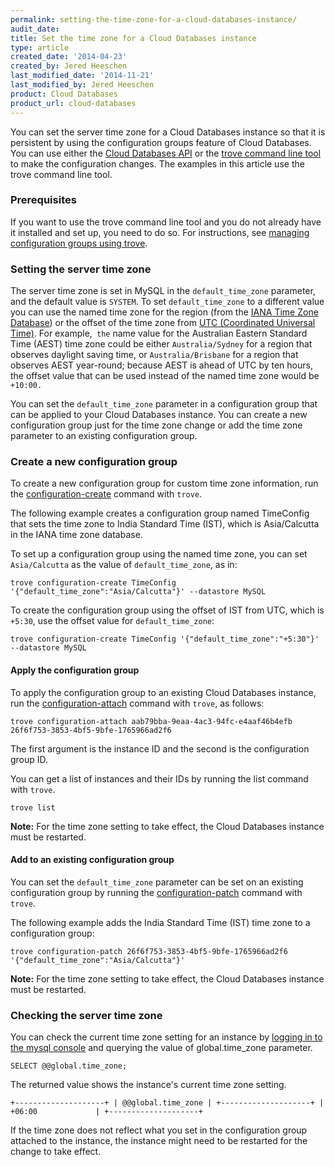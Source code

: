 ```yaml
---
permalink: setting-the-time-zone-for-a-cloud-databases-instance/
audit_date:
title: Set the time zone for a Cloud Databases instance
type: article
created_date: '2014-04-23'
created_by: Jered Heeschen
last_modified_date: '2014-11-21'
last_modified_by: Jered Heeschen
product: Cloud Databases
product_url: cloud-databases
---
```


You can set the server time zone for a Cloud Databases instance so that
it is persistent by using the configuration groups feature of Cloud
Databases. You can use either the [Cloud Databases
API](https://docs.rackspace.com/docs/cloud-databases/v1/developer-guide/#document-getting-started/manage-tz-ovw)
or the [trove command line
tool](/support/how-to/managing-configuration-groups-for-cloud-databases-with-the-trove-command-line-tool) to
make the configuration changes. The examples in this article use the
trove command line tool.

### Prerequisites

If you want to use the trove command line tool and you do not already
have it installed and set up, you need to do so. For instructions, see
[managing configuration groups using
trove](/support/how-to/managing-configuration-groups-for-cloud-databases-with-the-trove-command-line-tool).

### Setting the server time zone

The server time zone is set in MySQL in the `default_time_zone`
parameter, and the default value is `SYSTEM`. To set `default_time_zone`
to a different value you can use the named time zone for the
region (from the [IANA Time Zone
Database](https://en.wikipedia.org/wiki/List_of_tz_database_time_zones))
or the offset of the time zone from [UTC (Coordinated Universal
Time)](https://en.wikipedia.org/wiki/Coordinated_Universal_Time). For
example,` the` name value for the Australian Eastern Standard Time
(AEST) time zone could be either `Australia/Sydney` for a region that
observes daylight saving time, or `Australia/Brisbane` for a region that
observes AEST year-round; because AEST is ahead of UTC by ten
hours, the offset value that can be used instead of the named time
zone would be `+10:00.`

You can set the `default_time_zone` parameter in a configuration group
that can be applied to your Cloud Databases instance. You can create a
new configuration group just for the time zone change or add the time
zone parameter to an existing configuration group.

### Create a new configuration group

To create a new configuration group for custom time zone information, run the
[configuration-create](/support/how-to/managing-configuration-groups-for-cloud-databases-with-the-trove-command-line-tool#creategroup)
command with `trove`.

The following example creates a configuration group named TimeConfig
that sets the time zone to India Standard Time (IST), which
is Asia/Calcutta in the IANA time zone database.

To set up a configuration group using the named time zone, you can set
`Asia/Calcutta` as the value of `default_time_zone`, as in:

    trove configuration-create TimeConfig '{"default_time_zone":"Asia/Calcutta"}' --datastore MySQL

To create the configuration group using the offset of IST from UTC,
which is `+5:30`, use the offset value for `default_time_zone`:

    trove configuration-create TimeConfig '{"default_time_zone":"+5:30"}' --datastore MySQL

#### Apply the configuration group

To apply the configuration group to an existing Cloud Databases instance, run the
[configuration-attach](/support/how-to/managing-configuration-groups-for-cloud-databases-with-the-trove-command-line-tool#applying)
command with `trove`, as follows:

    trove configuration-attach aab79bba-9eaa-4ac3-94fc-e4aaf46b4efb 26f6f753-3853-4bf5-9bfe-1765966ad2f6

The first argument is the instance ID and the second is the configuration group ID.

You can get a list of instances and their IDs by running the list command with `trove`.

    trove list

**Note:** For the time zone setting to take effect, the Cloud Databases instance must be restarted.

#### Add to an existing configuration group

You can set the `default_time_zone` parameter can be set on an existing
configuration group by running the
[configuration-patch](/support/how-to/managing-configuration-groups-for-cloud-databases-with-the-trove-command-line-tool#modifying)
command with `trove`.

The following example adds the India Standard Time (IST) time zone to a configuration group:

    trove configuration-patch 26f6f753-3853-4bf5-9bfe-1765966ad2f6 '{"default_time_zone":"Asia/Calcutta"}'

**Note:** For the time zone setting to take effect, the Cloud Databases instance must be restarted.

### Checking the server time zone

You can check the current time zone setting for an instance by [logging
in to the mysql console](/support/how-to/connect-to-a-cloud-databases-instance)
and querying the value of global.time\_zone parameter.

    SELECT @@global.time_zone;

The returned value shows the instance's current time zone setting.

    +--------------------+ | @@global.time_zone | +--------------------+ | +06:00             | +--------------------+

If the time zone does not reflect what you set in the configuration
group attached to the instance, the instance might need to be restarted
for the change to take effect.
